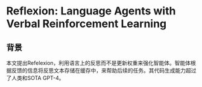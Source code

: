 # Reflexion: Language Agents with Verbal Reinforcement Learning

## 背景

本文提出Refelexion，利用语言上的反思而不是更新权重来强化智能体。智能体根据反馈的信息将反思文本存储在缓存中，来帮助后续的任务。其代码生成能力超过了人类和SOTA GPT-4。
